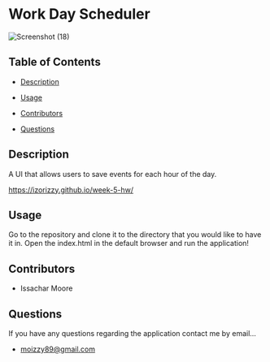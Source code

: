 # Work Day Scheduler
![Screenshot (18)](https://user-images.githubusercontent.com/93059565/159491984-cb692deb-347f-4f4d-a734-a5725819dd2c.png)
## Table of Contents

* [Description](#description)

* [Usage](#usage)

* [Contributors](#contributors)

* [Questions](#questions)

## Description

A UI that allows users to save events for each hour of the day. 

https://izorizzy.github.io/week-5-hw/

## Usage

Go to the repository and clone it to the directory that you would like to have it in. Open the index.html in the default browser and run the application!

## Contributors

* Issachar Moore

## Questions

If you have any questions regarding the application contact me by email...

* moizzy89@gmail.com
